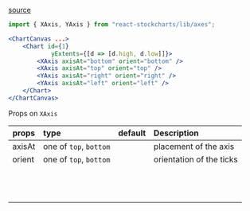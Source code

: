 [source](https://github.com/rrag/react-stockcharts/blob/master/docs/lib/charts/ChartWithAxis.js)


```js
import { XAxis, YAxis } from "react-stockcharts/lib/axes";

```

```jsx
<ChartCanvas ...>
	<Chart id={1}
			yExtents={[d => [d.high, d.low]]}>
		<XAxis axisAt="bottom" orient="bottom" />
		<XAxis axisAt="top" orient="top" />
		<YAxis axisAt="right" orient="right" />
		<YAxis axisAt="left" orient="left" />
	</Chart>
</ChartCanvas>
```
Props on `XAxis`

| props            | type          | default   | Description  |
|------------------|:--------------|:----------|:-------------|
| axisAt        | one of `top`, `bottom`        | | placement of the axis |
| orient      | one of `top`, `bottom`        | | orientation of the ticks |
| | | | |
| | | | |
| | | | |
| | | | |
| | | | |
| | | | |
| | | | |
| | | | |
| | | | |
| | | | |
| | | | |
| | | | |
